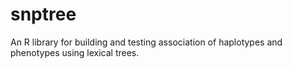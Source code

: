 # snptree

An R library for building and testing association of haplotypes and phenotypes using lexical trees.
